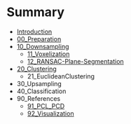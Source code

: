 # Summary

* [Introduction](README.md)
* [00\_Preparation](00preparation.md)
* [10\_Downsampling](10downsampling.md)
  * [11\_Voxelization](10downsampling/11voxelization.md)
  * [12\_RANSAC-Plane-Segmentation](10downsampling/12ransac-plane-segmentation.md)
* [20\_Clustering](20clustering.md)
  * 21\_EuclideanClustering
* 30\_Upsampling
* 40\_Classification
* 90\_References
  * [91\_PCL\_PCD](91pcl.md)
  * [92\_Visualization](92visualization.md)


